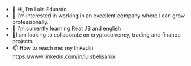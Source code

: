 - 👋 Hi, I’m Luis Eduardo
- 👀 I’m interested in working in an excellent company where I can grow professionally.
- 🌱 I’m currently learning Reat JS and english
- 💞️I am looking to collaborate on cryptocurrency, trading and finance projects
- 📫 How to reach me: my linkedin https://www.linkedin.com/in/luisbelisario/
